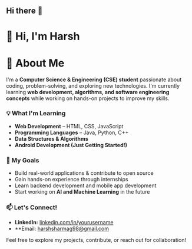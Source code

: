 ## Hi there 👋
# 👋 Hi, I'm Harsh 

# 🚀 About Me  
I'm a **Computer Science & Engineering (CSE) student** passionate about coding, problem-solving, and exploring new technologies. I'm currently learning **web development, algorithms, and software engineering concepts** while working on hands-on projects to improve my skills.  

### 💡 What I'm Learning  
- **Web Development** – HTML, CSS, JavaScript  
- **Programming Languages** – Java, Python, C++  
- **Data Structures & Algorithms**  
- **Android Development (Just Getting Started!)**  


### 📌 My Goals  
- Build real-world applications & contribute to open source  
- Gain hands-on experience through internships  
- Learn backend development and mobile app development  
- Start working on **AI and Machine Learning** in the future  

### 📫 Let's Connect! 
- **LinkedIn:** [linkedin.com/in/yourusername](www.linkedin.com/in/harshxo44)  
- **Email: harshsharmag98@gmail.com  

Feel free to explore my projects, contribute, or reach out for collaboration! 
